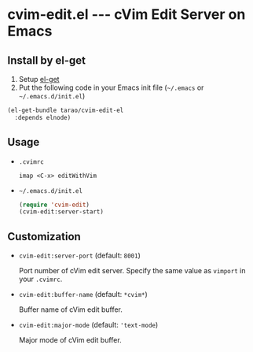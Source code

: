 cvim-edit.el --- cVim Edit Server on Emacs
==========================================

## Install by el-get

1. Setup [el-get](https://github.com/dimitri/el-get)
2. Put the following code in your Emacs init file (`~/.emacs` or `~/.emacs.d/init.el`)

```lisp
(el-get-bundle tarao/cvim-edit-el
  :depends elnode)
```

## Usage

- `.cvimrc`

  ```
  imap <C-x> editWithVim
  ```

- `~/.emacs.d/init.el`

  ```lisp
  (require 'cvim-edit)
  (cvim-edit:server-start)
  ```

## Customization

- `cvim-edit:server-port` (default: `8001`)

  Port number of cVim edit server.  Specify the same value as `vimport` in your `.cvimrc`.

- `cvim-edit:buffer-name` (default: `*cvim*`)

  Buffer name of cVim edit buffer.

- `cvim-edit:major-mode` (default: `'text-mode`)

  Major mode of cVim edit buffer.
